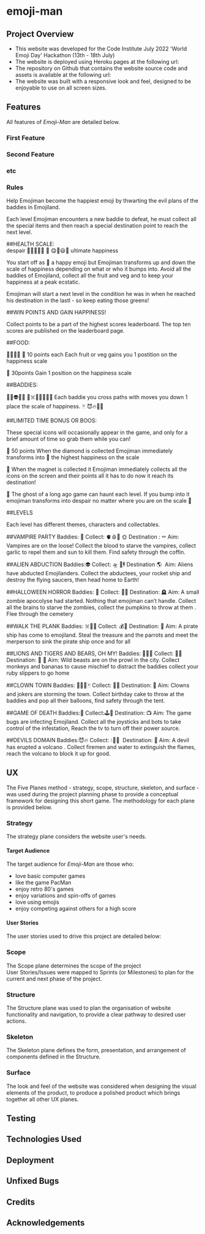 # emoji-man

## Project Overview
- This website was developed for the Code Institute July 2022 'World Emoji Day' Hackathon (13th - 18th July)
- The website is deployed using Heroku pages at the following url: 
- The repository on Github that contains the website source code and assets is available at the following url: 
- The website was built with a responsive look and feel, designed to be enjoyable to use on all screen sizes. 

## Features
All features of *Emoji-Man* are detailed below.

### First Feature 
### Second Feature
### etc

### Rules
Help Emojiman become the happiest emoji by thwarting the evil plans of the baddies in Emojiland.

Each level Emojiman encounters a new baddie to defeat, he must collect all the special items and then reach a special destination point to reach the next level.

##HEALTH SCALE:       
                    	despair 🥵😱😩😭🤕 🙂 😋🤗😃🤩 ultimate happiness

You start off as 🙂 a happy emoji but Emojiman transforms up and down the scale of happiness depending on what or who it bumps into. Avoid all the baddies of Emojiland, collect all the fruit and veg and to keep your happiness at a peak ecstatic.

Emojiman will start a next level in the condition he was in when he reached his destination in the lastl - so keep eating those greens!

##WIN POINTS AND GAIN HAPPINESS!

Collect points to be a part of the highest scores leaderboard. The top ten scores are published on the leaderboard page.

##FOOD:

🥑🥦🥬🍏 🥝  	10 points each
				Each fruit or veg gains you 1 postition on the happiness scale

🍒  				30points 
				Gain 1 position on the happiness scale

##BADDIES:

🧟🧛👽🦁🐯
🐻☠️🏴‍☠️🤡🤹‍♂️     Each baddie you cross paths with moves you down 1 place the scale of happiness. 
🃏 😈🔥👾🤖


##LIMITED TIME BONUS OR BOOS:

These special icons will occasionally appear in the game, and only for a brief amount of time so grab them while you can!


💎	50 points 
	When the diamond is collected Emojiman immediately transforms into 🤩 the highest happiness on the scale 

🧲 	When the magnet is collected it Emojiman immediately collects all the icons on the screen and their points all it has to 	do now it reach its destination! 

👻 	The ghost of a long ago game can haunt each level. If you bump into it emojiman transforms into despair no matter 	where you are on the scale 🥵 
 
##LEVELS

Each level has different themes, characters and collectables.

##VAMPIRE PARTY
Baddies: 🧛 
Collect: 🫀🩸🧄 🌞 
Destination : ⚰️
Aim: Vampires are on the loose! Collect the blood to starve the vampires, collect garlic to repel them and sun to kill them. Find safety through the coffin.

##ALIEN ABDUCTION
Baddies:👽
Collect: 🛸 🚀🕴
Destination 🌎 
Aim: Aliens have abducted Emojilanders. Collect the abductees, your rocket ship and destroy the flying saucers, then head home to Earth!

##HALLOWEEN HORROR
Baddies: 🧟 
Collect: 🧠🎃
Destination: 🪦
Aim: A small zombie apocolyse had started. Nothing that emojiman can’t handle. Collect all the brains to starve the zombies, collect the pumpkins to throw at them . Flee through the cemetery

##WALK THE PLANK
Baddies: ☠️🏴‍☠️
Collect: 💰🦜
Destination: 🧜
Aim: A pirate ship has come to emojiland. Steal the treasure and the parrots and meet the merperson to sink the pirate ship once and for all

##LIONS AND TIGERS AND BEARS, OH MY!
Baddies: 🦁🐯🐻
Collect: 🐒🍌
Destination: 👠 👠
Aim: Wild beasts are on the prowl in the city. Collect monkeys and bananas to cause mischief to distract the baddies collect your ruby slippers to go home 

##CLOWN TOWN
Baddies: 🤡🤹‍♂️🃏
Collect: 🎈🎂
Destination: 🎪
Aim: Clowns and jokers are storming the town. Collect birthday cake to throw at the baddies and pop all their balloons, find safety through the tent. 

##GAME OF DEATH
Baddies:👾
Collect:🕹🤖
Destination: 📺
Aim: The game bugs are infecting Emojiland. Collect all the joysticks and bots to take control of the infestation, Reach the tv to turn off their power source.

##DEVILS DOMAIN
Baddies:😈🔥
Collect: 💧🧑‍🚒  
Destination: 🌋
Aim: A devil has erupted a volcano . Collect firemen and water to extinguish the flames, reach the volcano to block it up for good.

## UX
The Five Planes method - strategy, scope, structure, skeleton, and surface - was used during the project planning phase to provide a conceptual framework for designing this short game.  The methodology for each plane is provided below. 

### Strategy
The strategy plane considers the website user's needs.

#### Target Audience
The target audience for *Emoji-Man* are those who:
- love basic computer games
- like the game PacMan
- enjoy retro 80's games
- enjoy variations and spin-offs of games
- love using emojis
- enjoy competing against others for a high score

#### User Stories
The user stories used to drive this project are detailed below:


### Scope
The Scope plane determines the scope of the project \
User Stories/Issues were mapped to Sprints (or Milestones) to plan for the current and next phase of the project.

### Structure
The Structure plane was used to plan the organisation of website functionality and navigation, to provide a clear pathway to desired user actions.

### Skeleton
The Skeleton plane defines the form, presentation, and arrangement of components defined in the Structure. 

### Surface
The look and feel of the website was considered when designing the visual elements of the product, to produce a polished product which brings together all other UX planes.

## Testing

## Technologies Used

## Deployment

## Unfixed Bugs

## Credits

## Acknowledgements